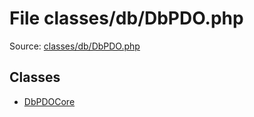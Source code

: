 File classes/db/DbPDO.php
=========

Source: [classes/db/DbPDO.php](https://github.com/PrestaShop/PrestaShop/blob/1.6.0.5/classes/db/DbPDO.php)


Classes
-------

* [DbPDOCore](class.DbPDOCore.md)

